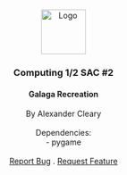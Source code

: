 <br/>
<p align="center">
  <a href="https://github.com/ClearyCoding/Computing-SAC2">
    <img src="assets/icon.png" alt="Logo" width="80" height="80">
  </a>

  <h3 align="center">Computing 1/2 SAC #2</h3>
  <h4 align="center">Galaga Recreation</h4>

  <p align="center">
    By Alexander Cleary
    <br/>
    <br/>
    Dependencies: 
    <br/>
    - pygame
    <br/>
    <br/>
    <a href="https://github.com/ClearyCoding/Computing-SAC2/issues">Report Bug</a>
    .
    <a href="https://github.com/ClearyCoding/Computing-SAC2/issues">Request Feature</a>
  </p>
</p>
